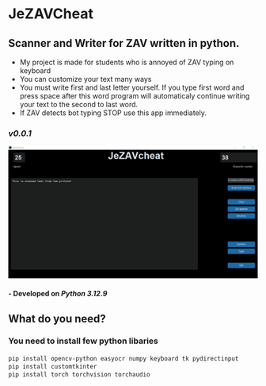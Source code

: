 # JeZAVCheat
## Scanner and Writer for ZAV written in python.
+ My project is made for students who is annoyed of ZAV typing on keyboard
+ You can customize your text many ways
+ You must write first and last letter yourself. If you type first word and press space after this word program will automaticaly continue writing your text to the second to last word.
+ If ZAV detects bot typing STOP use this app immediately.

### *v0.0.1*
![Popis obrázku](/images/scrn-v1.png)
#### - Developed on *Python 3.12.9*

## What do you need?
### You need to install few python libaries
```
pip install opencv-python easyocr numpy keyboard tk pydirectinput
pip install customtkinter
pip install torch torchvision torchaudio
```
